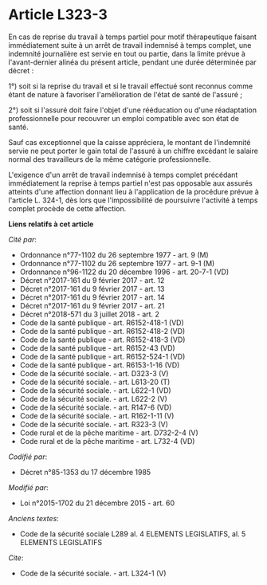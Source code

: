 # Article L323-3

En cas de reprise du travail à temps partiel pour motif thérapeutique faisant immédiatement suite à un arrêt de travail
indemnisé à temps complet, une indemnité journalière est servie en tout ou partie, dans la limite prévue à l'avant-dernier
alinéa du présent article, pendant une durée déterminée par décret : 

1°) soit si la reprise du travail et si le travail effectué sont reconnus comme étant de nature à favoriser l'amélioration de
l'état de santé de l'assuré ; 

2°) soit si l'assuré doit faire l'objet d'une rééducation ou d'une réadaptation professionnelle pour recouvrer un emploi
compatible avec son état de santé. 

Sauf cas exceptionnel que la caisse appréciera, le montant de l'indemnité servie ne peut porter le gain total de l'assuré à
un chiffre excédant le salaire normal des travailleurs de la même catégorie professionnelle. 

L'exigence d'un arrêt de travail indemnisé à temps complet précédant immédiatement la reprise à temps partiel n'est pas
opposable aux assurés atteints d'une affection donnant lieu à l'application de la procédure prévue à l'article L. 324-1, dès
lors que l'impossibilité de poursuivre l'activité à temps complet procède de cette affection.

**Liens relatifs à cet article**

_Cité par_:

  - Ordonnance n°77-1102 du 26 septembre 1977 - art. 9 (M)
  - Ordonnance n°77-1102 du 26 septembre 1977 - art. 9-1 (M)
  - Ordonnance n°96-1122 du 20 décembre 1996 - art. 20-7-1 (VD)
  - Décret n°2017-161 du 9 février 2017 - art. 12
  - Décret n°2017-161 du 9 février 2017 - art. 13
  - Décret n°2017-161 du 9 février 2017 - art. 14
  - Décret n°2017-161 du 9 février 2017 - art. 21
  - Décret n°2018-571 du 3 juillet 2018 - art. 2
  - Code de la santé publique - art. R6152-418-1 (VD)
  - Code de la santé publique - art. R6152-418-2 (VD)
  - Code de la santé publique - art. R6152-418-3 (VD)
  - Code de la santé publique - art. R6152-43 (VD)
  - Code de la santé publique - art. R6152-524-1 (VD)
  - Code de la santé publique - art. R6153-1-16 (VD)
  - Code de la sécurité sociale. - art. D323-3 (V)
  - Code de la sécurité sociale. - art. L613-20 (T)
  - Code de la sécurité sociale. - art. L622-1 (VD)
  - Code de la sécurité sociale. - art. L622-2 (V)
  - Code de la sécurité sociale. - art. R147-6 (VD)
  - Code de la sécurité sociale. - art. R162-1-11 (V)
  - Code de la sécurité sociale. - art. R323-3 (V)
  - Code rural et de la pêche maritime - art. D732-2-4 (V)
  - Code rural et de la pêche maritime - art. L732-4 (VD)

_Codifié par_:

  - Décret n°85-1353 du 17 décembre 1985

_Modifié par_:

  - Loi n°2015-1702 du 21 décembre 2015 - art. 60

_Anciens textes_:

  - Code de la sécurité sociale L289 al. 4 ELEMENTS LEGISLATIFS, al. 5 ELEMENTS LEGISLATIFS

_Cite_:

  - Code de la sécurité sociale. - art. L324-1 (V)
